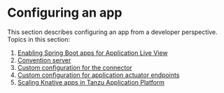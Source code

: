 # Configuring an app

This section describes configuring an app from a developer perspective.
Topics in this section:

1. [Enabling Spring Boot apps for Application Live View](configuring-apps/spring-boot-enablement.md)
2. [Convention server](configuring-apps/convention-server.md)
3. [Custom configuration for the connector](configuring-apps/configuring-app-for-connector.md)
4. [Custom configuration for application actuator endpoints](configuring-apps/configuring-actuator.md)
5. [Scaling Knative apps in Tanzu Application Platform](configuring-apps/scaling-applications.md)
